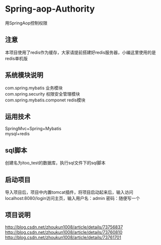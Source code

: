 # Spring-aop-Authority
用SpringAop控制权限
## 注意
本项目使用了redis作为缓存，大家请提前搭建好redis服务器，小编这里使用的是redis单机版
## 系统模块说明
com.spring.mybatis 业务模块 <br>
com.spring.security 权限安全管理模块 <br>
com.spring.mybatis.componet redis模块
## 运用技术
SpringMvc+Spring+Mybatis<br>
mysql+redis
## sql脚本
创建名为itoo_test的数据库，执行sql文件下的sql脚本
## 启动项目
导入项目后，项目中内置tomcat插件，将项目启动起来后，输入访问localhost:8080/login访问主页，输入用户名：admin 密码：随便写一个
## 项目说明
http://blog.csdn.net/zhoukun1008/article/details/73756837 <br>
http://blog.csdn.net/zhoukun1008/article/details/73760810 <br>
http://blog.csdn.net/zhoukun1008/article/details/73761701
